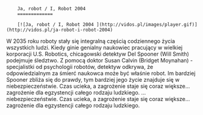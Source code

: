 
        Ja, robot / I, Robot 2004 
        =============
        
        [![Ja, robot / I, Robot 2004 ](http://vidos.pl/images/player.gif)](http://vidos.pl/ja-robot-i-robot-2004)
        
        
 W 2035 roku roboty stały się integralną częścią codziennego życia wszystkich ludzi. Kiedy ginie genialny naukowiec pracujący w wielkiej korporacji U.S. Robotics, chicagowski detektyw Del Spooner (Will Smith) podejmuje śledztwo. Z pomocą doktor Susan Calvin (Bridget Moynahan) - specjalistki od psychologii robotów, detektyw odkrywa, że odpowiedzialnym za śmierć naukowca może być właśnie robot. Im bardziej Spooner zbliża się do prawdy, tym bardziej jego życie znajduje się w niebezpieczeństwie. Czas ucieka, a zagrożenie staje się coraz większe... zagrożenie dla egzystencji całego rodzaju ludzkiego.  ... niebezpieczeństwie. Czas ucieka, a zagrożenie staje się coraz większe... zagrożenie dla egzystencji całego rodzaju ludzkiego.
    